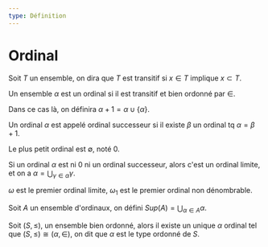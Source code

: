 ```yaml
---
type: Définition
---
```


# Ordinal

Soit $T$ un ensemble, on dira que $T$ est transitif si $x \in T$ implique $x \subset T$.

Un ensemble $\alpha$ est un ordinal si il est transitif et bien ordonné par $\in$.

Dans ce cas là, on définira $\alpha + 1  = \alpha \cup \{\alpha\}$.

Un ordinal $\alpha$ est appelé ordinal successeur si il existe $\beta$ un ordinal tq $\alpha = \beta + 1$.

Le plus petit ordinal est $\emptyset$, noté $0$.

Si un ordinal $\alpha$ est ni $0$ ni un ordinal successeur, alors c'est un ordinal limite, et on a $\alpha = \bigcup_{\gamma \in \alpha} \gamma$.

$\omega$ est le premier ordinal limite, $\omega_1$ est le premier ordinal non dénombrable.

Soit $A$ un ensemble d'ordinaux, on défini $Sup(A) = \bigcup_{\alpha \in A} \alpha$.

Soit $(S, \leq)$, un ensemble bien ordonné, alors il existe un unique $\alpha$ ordinal tel que $(S, \leq) \cong (\alpha, \in)$, on dit que $\alpha$ est le type ordonné de $S$.
